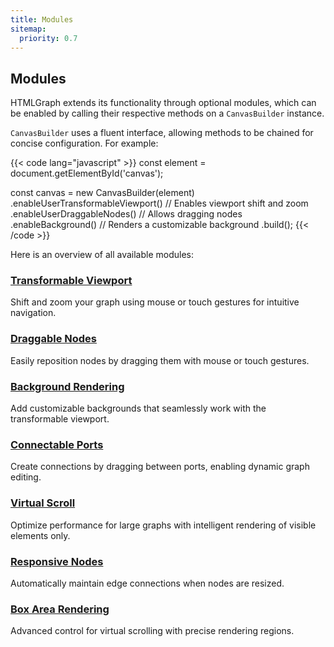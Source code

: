 ```yaml
---
title: Modules
sitemap:
  priority: 0.7
---
```


## Modules

HTMLGraph extends its functionality through optional modules, which can be enabled by calling their respective methods on a `CanvasBuilder` instance.

`CanvasBuilder` uses a fluent interface, allowing methods to be chained for concise configuration. For example:

{{< code lang="javascript" >}}
const element = document.getElementById('canvas');

const canvas = new CanvasBuilder(element)
  .enableUserTransformableViewport() // Enables viewport shift and zoom
  .enableUserDraggableNodes() // Allows dragging nodes
  .enableBackground() // Renders a customizable background
  .build();
{{< /code >}}

Here is an overview of all available modules:

### [Transformable Viewport](/modules/transformable-viewport)
Shift and zoom your graph using mouse or touch gestures for intuitive navigation.

### [Draggable Nodes](/modules/draggable-nodes)
Easily reposition nodes by dragging them with mouse or touch gestures.

### [Background Rendering](/modules/background)
Add customizable backgrounds that seamlessly work with the transformable viewport.

### [Connectable Ports](/modules/connectable-ports)
Create connections by dragging between ports, enabling dynamic graph editing.

### [Virtual Scroll](/modules/virtual-scroll)
Optimize performance for large graphs with intelligent rendering of visible elements only.

### [Responsive Nodes](/modules/resize-reactive-nodes)
Automatically maintain edge connections when nodes are resized.

### [Box Area Rendering](/modules/box-area-rendering)
Advanced control for virtual scrolling with precise rendering regions.
